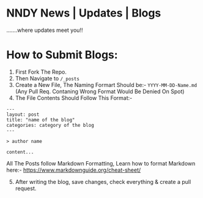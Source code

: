 # NNDY News | Updates | Blogs
.......where updates meet you!!

# How to Submit Blogs:
1. First Fork The Repo.
2. Then Navigate to `/_posts`
3. Create a New File, The Naming Formart Should be:- `YYYY-MM-DD-Name.md` (Any Pull Req. Contaning Wrong Format Would Be Denied On Spot)
4. The File Contents Should Follow This Format:-
```
---
layout: post
title: "name of the blog"
categories: category of the blog
---

> author name

content...
```
All The Posts follow Markdown Formatting, Learn how to format Markdown here:- https://www.markdownguide.org/cheat-sheet/

5. After writing the blog, save changes, check everything & create a pull request.
